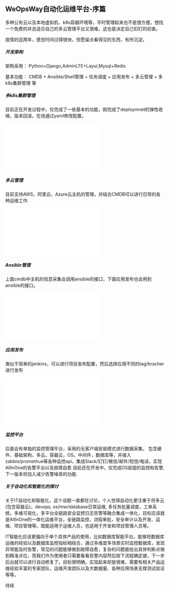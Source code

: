 ## WeOpsWay自动化运维平台-序篇

多种公有云以及本地虚拟机、k8s容器环境等，平时管理起来也不是很方便。想找一个免费的并且适合自己的多云管理平台又很难，这也是决定自己扣钉的初衷。

疫情的这两年，感觉时间过得很快，但愿留点看得见的东西，有所沉淀。

##### 开发架构
架构采用： Python+Django,AdminLTE+Layui,Mysql+Redis

基本功能： CMDB + Ansible/Shell管理 + 任务调度 + 应用发布 + 多云管理 + 多k8s集群管理 等

##### 多k8s集群管理
目前正在开发过程中，仅完成了一些基本的功能，刚完成了deploymnet的弹性收缩，版本回滚，在线通过yaml修改配置。
<iframe src="//player.bilibili.com/player.html?aid=651976223&bvid=BV1qe4y1F7YP&cid=1011031440&page=1" scrolling="no" border="0" frameborder="no" framespacing="0" allowfullscreen="true"> </iframe>

##### 多云管理
目前支持AWS，阿里云，Azure云主机的管理，并结合CMDB可以进行日常的各种运维工作.
<iframe src="//player.bilibili.com/player.html?aid=949386838&bvid=BV1vs4y1a7R3&cid=1011050165&page=1" scrolling="no" border="0" frameborder="no" framespacing="0" allowfullscreen="true"> </iframe>

##### Ansible管理
上面cmdb中主机的信息采集会调用ansible的接口，下面应用发布也会用到ansible的接口。
<iframe src="//player.bilibili.com/player.html?aid=224431246&bvid=BV1Eb411R7GV&cid=1011059521&page=1" scrolling="no" border="0" frameborder="no" framespacing="0" allowfullscreen="true"> </iframe>

##### 应用发布
类似于简单的jenkins，可以进行项目发布配置，然后选择应用不同的tag/bracher进行发布
<iframe src="//player.bilibili.com/player.html?aid=651965709&bvid=BV11e4y1F7WF&cid=1011027483&page=1" scrolling="no" border="0" frameborder="no" framespacing="0" allowfullscreen="true"> </iframe>

##### 监控平台
后面会有单独的监控管理平台，采用的无客户端安装模式进行数据采集， 包含硬件、基础架构，多云，容器云，OS，中间件，数据库等，并接入zabbix/promethue等各种监控api，集成Slack/钉钉/微信/邮件/短信/电话，实现AllInOne的告警平台以及故障自愈
目前还在开发中，仅完成OS层面的监控和告警,下一版本将加入减少告警噪音的功能.

##### 关于自动化和智能化的探讨
关于IT自动化和智能化，这个话题一直都在讨论，个人觉得自动化更注重于将多云(包含容器云)，devops, os/mw/database日常运维, 多任务批量调度，工单系统，多维可视化，多平台全链路安全监控日志告警等融合集成一体化，目标应该就是AllInOne的一体化运维平台，全链路监控，流程审批，安全审计以及开发、运维、项目管理等。既能适用于运维人员，也适用于开发和项目管理人员等。

IT智能化应该更偏向于单个具体产品的使用，比如数据库智能平台，能够将数据库运维的经验以及数据库监控指标相结合，通过多维度多场景实时监控数据库，发现异常能及时告警，常见的问题能够做到故障自愈，复杂的问题能给出具体判断点做到精准点位，而我们作为使用者只需要看看告警内容然后按下流程确定键，下一步后台就可以进行自动修复了。目标很明确，实现起来却是很难，需要有相关产品运维经验丰富的专家团队，运维开发团队以及大数据量、各种应用场景支撑测试验证等等。

待续

